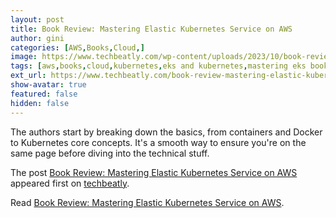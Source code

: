 ```yaml
---
layout: post
title: Book Review: Mastering Elastic Kubernetes Service on AWS
author: gini
categories: [AWS,Books,Cloud,]
image: https://www.techbeatly.com/wp-content/uploads/2023/10/book-review-mastering-elastic-kubernetes-service-on-awsbook-review-1024x694.jpeg
tags: [aws,books,cloud,kubernetes,eks and kubernetes,mastering eks book,mastering elastic kubernetes service on aws,]
ext_url: https://www.techbeatly.com/book-review-mastering-elastic-kubernetes-service-on-awsbook-review/
show-avatar: true
featured: false
hidden: false
---
```


<p>The authors start by breaking down the basics, from containers and Docker to Kubernetes core concepts. It's a smooth way to ensure you're on the same page before diving into the technical stuff.</p>
<p>The post <a href="https://www.techbeatly.com/book-review-mastering-elastic-kubernetes-service-on-awsbook-review/">Book Review: Mastering Elastic Kubernetes Service on AWS</a> appeared first on <a href="https://www.techbeatly.com">techbeatly</a>.</p>

Read [Book Review: Mastering Elastic Kubernetes Service on AWS](https://www.techbeatly.com/book-review-mastering-elastic-kubernetes-service-on-awsbook-review/).